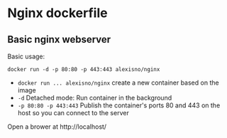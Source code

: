 Nginx dockerfile
================

Basic nginx webserver
---------------------

Basic usage:
```
docker run -d -p 80:80 -p 443:443 alexisno/nginx
```
* `docker run ... alexisno/nginx` create a new container based on the image
* `-d` Detached mode: Run container in the background
* `-p 80:80 -p 443:443` Publish the container's ports 80 and 443 on the host so you can connect to the server

Open a brower at http://localhost/

